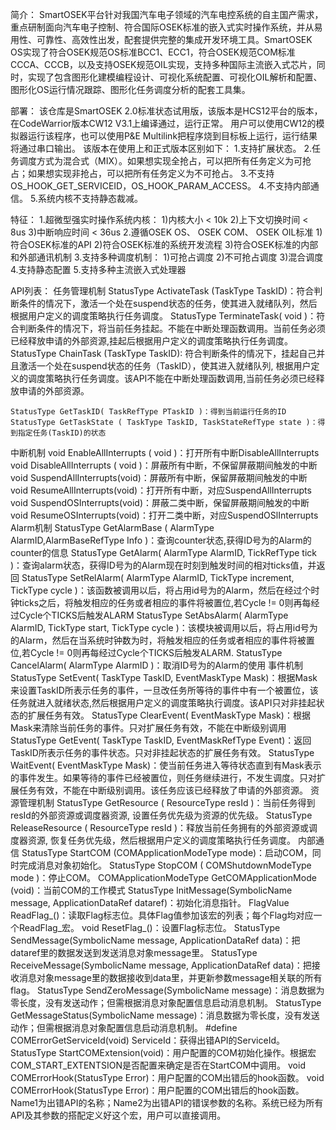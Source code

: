 简介：
SmartOSEK平台针对我国汽车电子领域的汽车电控系统的自主国产需求，重点研制面向汽车电子控制、符合国际OSEK标准的嵌入式实时操作系统，并从易用性、可靠性、高效性出发，配套提供完整的集成开发环境工具。SmartOSEK OS实现了符合OSEK规范OS标准BCC1、ECC1，符合OSEK规范COM标准CCCA、CCCB，以及支持OSEK规范OIL实现，支持多种国际主流嵌入式芯片，同时，实现了包含图形化建模编程设计、可视化系统配置、可视化OIL解析和配置、图形化OS运行情况跟踪、图形化任务调度分析的配套工具集。

部署：
该仓库是SmartOSEK 2.0标准状态试用版，该版本是HCS12平台的版本，在CodeWarrior版本CW12 V3.1上编译通过，运行正常。
用户可以使用CW12的模拟器运行该程序，也可以使用P&E Multilink把程序烧到目标板上运行，运行结果将通过串口输出。
该版本在使用上和正式版本区别如下：
1.支持扩展状态。
2.任务调度方式为混合式（MIX）。如果想实现全抢占，可以把所有任务定义为可抢占；如果想实现非抢占，可以把所有任务定义为不可抢占。
3.不支持OS_HOOK_GET_SERVICEID，OS_HOOK_PARAM_ACCESS。
4.不支持内部通信。
5.系统内核不支持静态裁减。

特征：
1.超微型强实时操作系统内核：
1)内核大小 < 10k
2)上下文切换时间 < 8us
3)中断响应时间 < 36us
2.遵循OSEK OS、 OSEK COM、 OSEK OIL标准
1)符合OSEK标准的API
2)符合OSEK标准的系统开发流程
3)符合OSEK标准的内部和外部通讯机制
3.支持多种调度机制：
1)可抢占调度
2)不可抢占调度
3)混合调度
4.支持静态配置
5.支持多种主流嵌入式处理器








API列表：
任务管理机制	StatusType ActivateTask (TaskType TaskID)：符合判断条件的情况下，激活一个处在suspend状态的任务，使其进入就绪队列，然后根据用户定义的调度策略执行任务调度。
	StatusType TerminateTask( void )：符合判断条件的情况下，将当前任务挂起。不能在中断处理函数调用。当前任务必须已经释放申请的外部资源,挂起后根据用户定义的调度策略执行任务调度。
	StatusType ChainTask (TaskType TaskID): 符合判断条件的情况下，挂起自己并且激活一个处在suspend状态的任务（TaskID），使其进入就绪队列, 根据用户定义的调度策略执行任务调度。该API不能在中断处理函数调用,当前任务必须已经释放申请的外部资源。

	StatusType GetTaskID( TaskRefType PTaskID )：得到当前运行任务的ID
	StatusType GetTaskState ( TaskType TaskID, TaskStateRefType state )：得到指定任务(TaskID)的状态
中断机制	void EnableAllInterrupts ( void )：打开所有中断DisableAllInterrupts
	void DisableAllInterrupts ( void )：屏蔽所有中断，不保留屏蔽期间触发的中断
	void SuspendAllInterrupts(void)：屏蔽所有中断，保留屏蔽期间触发的中断
	void ResumeAllInterrupts(void)：打开所有中断，对应SuspendAllInterrupts
	void SuspendOSInterrupts(void)：屏蔽二类中断，保留屏蔽期间触发的中断
	void ResumeOSInterrupts(void)：打开二类中断，对应SuspendOSlInterrupts
Alarm机制	StatusType GetAlarmBase ( AlarmType  AlarmID,AlarmBaseRefType Info )：查询counter状态,获得ID号为<AlarmID>的Alarm的counter的信息
	StatusType GetAlarm( AlarmType AlarmID, TickRefType	tick )：查询alarm状态，获得ID号为<AlarmID>的Alarm现在时刻到触发时间的相对ticks值，并返回
	StatusType	SetRelAlarm( AlarmType AlarmID, TickType increment, TickType cycle )：该函数被调用以后，将占用id号为<AlarmID>的Alarm，然后在经过<increment>个时钟ticks之后，将触发相应的任务或者相应的事件将被置位,若Cycle != 0则再每经过Cycle个TICKS后触发ALARM
	StatusType	SetAbsAlarm( AlarmType AlarmID, TickType start, TickType cycle )：该模块被调用以后，将占用id号为<AlarmID>的Alarm，然后在当系统时钟数为<start>时，将触发相应的任务或者相应的事件将被置位,若Cycle != 0则再每经过Cycle个TICKS后触发ALARM.
	StatusType	CancelAlarm( AlarmType AlarmID )：取消ID号为<AlarmID>的Alarm的使用
事件机制	StatusType SetEvent( TaskType TaskID, EventMaskType Mask)：根据Mask来设置TaskID所表示任务的事件，一旦改任务所等待的事件中有一个被置位，该任务就进入就绪状态,然后根据用户定义的调度策略执行调度。该API只对非挂起状态的扩展任务有效。
	StatusType ClearEvent( EventMaskType Mask)：根据Mask来清除当前任务的事件。只对扩展任务有效，不能在中断级别调用
	StatusType GetEvent( TaskType TaskID, EventMaskRefType Event)：返回TaskID所表示任务的事件状态。只对非挂起状态的扩展任务有效。
	StatusType WaitEvent( EventMaskType Mask)：使当前任务进入等待状态直到有Mask表示的事件发生。如果等待的事件已经被置位，则任务继续进行，不发生调度。只对扩展任务有效，不能在中断级别调用。该任务应该已经释放了申请的外部资源。
资源管理机制	StatusType GetResource ( ResourceType resId )：当前任务得到resId的外部资源或调度器资源, 设置任务优先级为资源的优先级。
	StatusType ReleaseResource ( ResourceType resId )：释放当前任务拥有的外部资源或调度器资源, 恢复任务优先级，然后根据用户定义的调度策略执行任务调度。
内部通信	StatusType StartCOM (COMApplicationModeType mode)：启动COM，同时完成消息对象初始化。
StatusType StopCOM  ( COMShutdownModeType mode )：停止COM。
COMApplicationModeType GetCOMApplicationMode (void)：当前COM的工作模式
	StatusType InitMessage(SymbolicName message, ApplicationDataRef dataref)：初始化消息指针。
	FlagValue ReadFlag_<Flag>()：读取Flag标志位。具体Flag值参加该宏的列表；每个Flag均对应一个ReadFlag_<Flag>宏。
	void ResetFlag_<Flag>()：设置Flag标志位。
	StatusType SendMessage(SymbolicName message, ApplicationDataRef data)：把dataref里的数据发送到发送消息对象message里。
	StatusType ReceiveMessage(SymbolicName message, ApplicationDataRef data)：把接收消息对象message里的数据接收到data里，并更新参数message相关联的所有flag。
	StatusType SendZeroMessage(SymbolicName message)：消息数据为零长度，没有发送动作；但需根据消息对象配置信息启动消息机制。
	StatusType GetMessageStatus(SymbolicName message)：消息数据为零长度，没有发送动作；但需根据消息对象配置信息启动消息机制。
	#define COMErrorGetServiceId(void) ServiceId：获得出错API的ServiceId。
	StatusType StartCOMExtension(void)：用户配置的COM初始化操作。根据宏COM_START_EXTENTSION是否配置来确定是否在StartCOM中调用。
	void COMErrorHook(StatusType Error)：用户配置的COM出错后的hook函数。
	void COMErrorHook(StatusType Error)：用户配置的COM出错后的hook函数。Name1为出错API的名称；Name2为出错API的错误参数的名称。系统已经为所有API及其参数的搭配定义好这个宏，用户可以直接调用。

